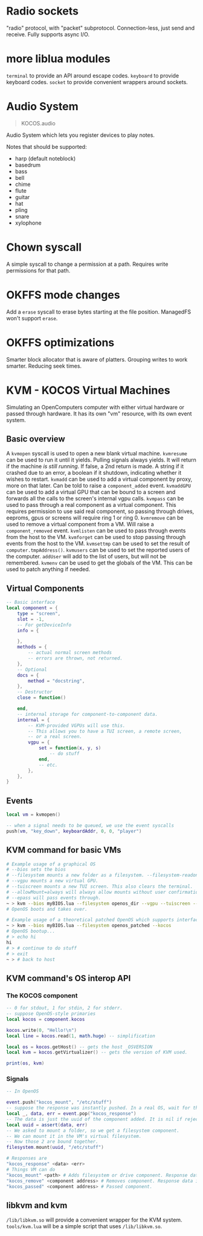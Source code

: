 # Radio sockets

"radio" protocol, with "packet" subprotocol.
Connection-less, just send and receive.
Fully supports async I/O.

# more liblua modules

`terminal` to provide an API around escape codes.
`keyboard` to provide keyboard codes.
`socket` to provide convenient wrappers around sockets.

# Audio System
> KOCOS.audio

Audio System which lets you register devices to play notes.

Notes that should be supported:
- harp (default noteblock)
- basedrum
- bass
- bell
- chime
- flute
- guitar
- hat
- pling
- snare
- xylophone

# Chown syscall

A simple syscall to change a permission at a path.
Requires write permissions for that path.

# OKFFS mode changes

Add a `erase` syscall to erase bytes starting at the file position.
ManagedFS won't support `erase`.

# OKFFS optimizations

Smarter block allocator that is aware of platters.
Grouping writes to work smarter.
Reducing seek times.

# KVM - KOCOS Virtual Machines

Simulating an OpenComputers computer with either virtual hardware or passed through hardware.
It has its own "vm" resource, with its own event system.

## Basic overview

A `kvmopen` syscall is used to open a new blank virtual machine.
`kvmresume` can be used to run it until it yields. Pulling signals always yields.
It will return if the machine *is still running*. If false, a 2nd return is made.
A string if it crashed due to an error, a boolean if it shutdown, indicating whether it wishes to restart.
`kvmadd` can be used to add a virtual component by proxy, more on that later.
Can be told to raise a `component_added` event.
`kvmaddGPU` can be used to add a virtual GPU that can be bound to a screen and forwards all the
calls to the screen's internal vgpu calls.
`kvmpass` can be used to pass through a real component as a virtual component. This requires
permission to use said real component, so passing through drives, eeproms, gpus or screens will require
ring 1 or ring 0.
`kvmremove` can be used to remove a virtual component from a VM. Will raise a `component_removed` event.
`kvmlisten` can be used to pass through events from the host to the VM.
`kvmforget` can be used to stop passing through events from the host to the VM.
`kvmsettmp` can be used to set the result of `computer.tmpAddress()`.
`kvmusers` can be used to set the reported users of the computer. `addUser` will add to the list of users,
but will not be remembered.
`kvmenv` can be used to get the globals of the VM. This can be used to patch anything if needed.

## Virtual Components

```lua
-- Basic interface
local component = {
    type = "screen",
    slot = -1,
    -- For getDeviceInfo
    info = {

    },
    methods = {
        -- actual normal screen methods
        -- errors are thrown, not returned.
    },
    -- Optional
    docs = {
        method = "docstring",
    },
    -- Destructor
    close = function()

    end,
    -- internal storage for component-to-component data.
    internal = {
        -- KVM-provided VGPUs will use this.
        -- This allows you to have a TUI screen, a remote screen,
        -- or a real screen.
        vgpu = {
            set = function(x, y, s)
                -- do stuff
            end,
            -- etc.
        },
    },
}
```

## Events

```lua
local vm = kvmopen()

-- when a signal needs to be queued, we use the event syscalls
push(vm, "key_down", keyboardAddr, 0, 0, "player")
```

## KVM command for basic VMs

```sh
# Example usage of a graphical OS
# --bios sets the bios
# --filesystem mounts a new folder as a filesystem. --filesystem-readonly would be used for read only filesystems.
# --vgpu mounts a new virtual GPU.
# --tuiscreen mounts a new TUI screen. This also clears the terminal.
# --allowMount=always will always allow mounts without user confirmation.
# --epass will pass events through.
~ > kvm --bios myBIOS.lua --filesystem openos_dir --vgpu --tuiscreen --allowMount=always --epass key_down --epass key_up
# OpenOS boots and takes over.
```

```sh
# Example usage of a theoretical patched OpenOS which supports interfacing with the KOCOS component.
~ > kvm --bios myBIOS.lua --filesystem openos_patched --kocos
# OpenOS bootup...
# > echo hi
hi
# > # continue to do stuff
# > exit
~ > # back to host
```

## KVM command's OS interop API

### The KOCOS component

```lua
-- 0 for stdout, 1 for stdin, 2 for stderr.
-- suppose OpenOS-style primaries
local kocos = component.kocos

kocos.write(0, "Hello!\n")
local line = kocos.read(1, math.huge) -- simplification

local os = kocos.getHost() -- gets the host _OSVERSION
local kvm = kocos.getVirtualizer() -- gets the version of KVM used.

print(os, kvm)
```

### Signals

```lua
-- In OpenOS

event.push("kocos_mount", "/etc/stuff")
-- suppose the response was instantly pushed. In a real OS, wait for this signal.
local _, data, err = event.pop("kocos_response")
-- The data is just the uuid of the component added. It is nil if rejected.
local uuid = assert(data, err)
-- We asked to mount a folder, so we get a filesystem component.
-- We can mount it in the VM's virtual filesystem.
-- Now those 2 are bound together.
filesystem.mount(uuid, "/etc/stuff")
```

```sh
# Responses are
"kocos_response" <data> <err>
# Things VM can do
"kocos_mount" <path> # Adds filesystem or drive component. Response data is path
"kocos_remove" <component address> # Removes component. Response data is a boolean
"kocos_passed" <component address> # Passed component.
```

## libkvm and kvm

`/lib/libkvm.so` will provide a convenient wrapper for the KVM system.
`tools/kvm.lua` will be a simple script that uses `/lib/libkvm.so`.
